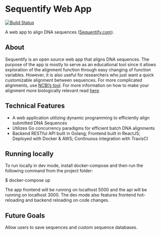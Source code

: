 # Sequentify Web App
[![Build Status](https://travis-ci.org/McMenemy/sequentify.svg?branch=master)](https://travis-ci.org/McMenemy/sequentify)

A web app to align DNA sequences ([Sequentify.com](http://sequentify.com/)).

## About
Sequentify is an open source web app that aligns DNA sequences. The purpose of the app is mostly to serve as an educational tool since it allows exploration of the alignment function through easy changing of function variables. However, it is also useful for researchers who just want a quick customizable alignment between sequences. For more complicated alignments, use [NCBI’s tool](https://blast.ncbi.nlm.nih.gov/Blast.cgi?PAGE_TYPE=BlastSearch&BLAST_SPEC=blast2seq&LINK_LOC=align2seq). For more information on how to make your alignment more biologically relevant read [here](https://en.wikipedia.org/wiki/Gap_penalty).

## Technical Features
* A web application utilizing dynamic programming to efficiently align submitted DNA Sequences
* Utilizes Go concurrency paradigms for efficient batch DNA alignments
* Backend RESTful API built in Golang; Frontend built in ReactJS; Deployed with Docker & AWS; Continuous integration with TravisCI

## Running locally
To run locally in dev mode, install docker-compose and then run the following command from the project folder:

$ docker-compose up

The app frontend will be running on localhost 5000 and the api will be running on localhost 3000.
The dev mode also features frontend hot-reloading and backend reloading on code changes.

## Future Goals
Allow users to save sequences and custom sequence databases.
